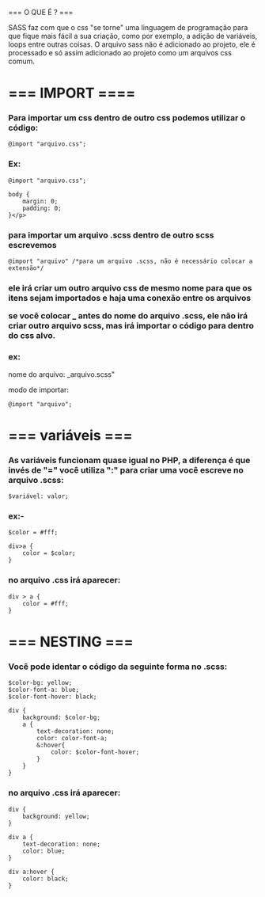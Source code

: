 === O QUE É ? ===

SASS faz com que o css "se torne" uma linguagem de programação para que fique mais fácil a sua criação, como por exemplo, a adição de variáveis, loops entre outras coisas.
O arquivo sass não é adicionado ao projeto, ele é processado e só assim adicionado ao projeto como um arquivos css comum.

<h1>=== IMPORT ====</h1>

<h3>Para importar um css dentro de outro css podemos utilizar o código:</h3>

	@import "arquivo.css";

<h3>Ex:</h3>

	@import "arquivo.css";

	body {
		margin: 0;
		padding: 0;
	}</p>


<h3>para importar um arquivo .scss dentro de outro scss escrevemos</h3>

	@import "arquivo" /*para um arquivo .scss, não é necessário colocar a extensão*/

<h3>ele irá criar um outro arquivo css de mesmo nome para que os itens sejam importados e haja uma conexão entre os arquivos

se você colocar _ antes do nome do arquivo .scss, ele não irá criar outro arquivo scss, mas irá importar o código para
dentro do css alvo.</h3>

<h3>ex:</h3> 
nome do arquivo:  _arquivo.scss"

modo de importar: 

	@import "arquivo";

<h1>=== variáveis ===</h1>

<h3>As variáveis funcionam quase igual no PHP, a diferença é que invés de "=" você utiliza ":" para criar uma você escreve no arquivo .scss:</h3>

	$variável: valor;

<h3>ex:-</h3>

	$color = #fff;

	div>a {
		color = $color;
	}

<h3>no arquivo .css irá aparecer:</h3>

	div > a {
		color = #fff;
	}


<h1>=== NESTING ===</h1>

<h3>Você pode identar o código da seguinte forma no .scss:</h3>

	$color-bg: yellow;
	$color-font-a: blue;
	$color-font-hover: black;

	div {
		background: $color-bg;
		a {
			text-decoration: none;
			color: color-font-a;
			&:hover{
				color: $color-font-hover;
			}
		}	
	}

<h3>no arquivo .css irá aparecer:</h3>

	div {
		background: yellow;
	}

	div a {
		text-decoration: none;
		color: blue;
	}

	div a:hover {
		color: black;
	}	
